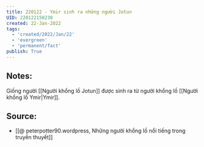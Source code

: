 ```yaml
---
title: 220122 - Ymir sinh ra những người Jotun
UID: 220122150230
created: 22-Jan-2022
tags:
  - 'created/2022/Jan/22'
  - 'evergreen'
  - 'permanent/fact'
publish: True
---
```

## Notes:
Giống người [[Người khổng lồ Jotun]] được sinh ra từ người khổng lồ [[Người khổng lồ Ymir|Ymir]].

## Source:
- [[@ peterpotter90.wordpress, Những người khổng lồ nổi tiếng trong truyền thuyết]]


